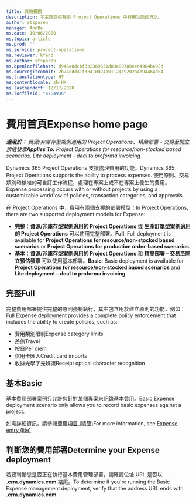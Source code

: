 ```yaml
---
title: 費用概觀
description: 本主題提供有關 Project Operations 中費用功能的資訊。
author: stsporen
manager: AnnBe
ms.date: 10/06/2020
ms.topic: article
ms.prod: ''
ms.service: project-operations
ms.reviewer: kfend
ms.author: stsporen
ms.openlocfilehash: d946a8dcbf3b2369631d83e80788eed4904be95d
ms.sourcegitcommit: 2b74edd31f38410024a01124c9202a4d94464d04
ms.translationtype: HT
ms.contentlocale: zh-HK
ms.lasthandoff: 12/17/2020
ms.locfileid: "4764936"
---
```

# <a name="expense-home-page"></a><span data-ttu-id="15620-103">費用首頁</span><span class="sxs-lookup"><span data-stu-id="15620-103">Expense home page</span></span>

<span data-ttu-id="15620-104">_**適用於：** 資源/非庫存型案例適用的 Project Operations、精簡部署 - 交易至開立預估發票_</span><span class="sxs-lookup"><span data-stu-id="15620-104">_**Applies To:** Project Operations for resource/non-stocked based scenarios, Lite deployment - deal to proforma invoicing_</span></span>


<span data-ttu-id="15620-105">Dynamics 365 Project Operations 支援處理費用的功能。</span><span class="sxs-lookup"><span data-stu-id="15620-105">Dynamics 365 Project Operations supports the ability to process expenses.</span></span> <span data-ttu-id="15620-106">使用原則、交易類別和核准的可自訂工作流程，處理在專案上或不在專案上發生的費用。</span><span class="sxs-lookup"><span data-stu-id="15620-106">Expense processing occurs with or without projects by using a customizable workflow of policies, transaction categories, and approvals.</span></span>

<span data-ttu-id="15620-107">在 Project Operations 中，費用有兩個支援的部署模型：</span><span class="sxs-lookup"><span data-stu-id="15620-107">In Project Operations, there are two supported deployment models for Expense:</span></span> 

- <span data-ttu-id="15620-108">**完整**：**資源/非庫存型案例適用的 Project Operations** 或 **生產訂單型案例適用的 Project Operations** 可以使用完整部署。</span><span class="sxs-lookup"><span data-stu-id="15620-108">**Full**: Full deployment is available for **Project Operations for resource/non-stocked based scenarios** or **Project Operations for production order-based scenarios**.</span></span>
- <span data-ttu-id="15620-109">**基本**：**資源/非庫存型案例適用的 Project Operations** 和 **精簡部署 – 交易至開立預估發票** 可以使用基本部署。</span><span class="sxs-lookup"><span data-stu-id="15620-109">**Basic**: Basic deployment is available for **Project Operations for resource/non-stocked based scenarios** and **Lite deployment – deal to proforma invoicing**.</span></span>

## <a name="full"></a><span data-ttu-id="15620-110">完整</span><span class="sxs-lookup"><span data-stu-id="15620-110">Full</span></span> 
<span data-ttu-id="15620-111">完整費用部署提供完整的原則強制執行，其中包含用於建立原則的功能，例如：</span><span class="sxs-lookup"><span data-stu-id="15620-111">Full Expense deployment provides a complete policy enforcement that includes the ability to create policies, such as:</span></span>

  - <span data-ttu-id="15620-112">費用類別限制</span><span class="sxs-lookup"><span data-stu-id="15620-112">Expense category limits</span></span>
  - <span data-ttu-id="15620-113">差旅</span><span class="sxs-lookup"><span data-stu-id="15620-113">Travel</span></span>
  - <span data-ttu-id="15620-114">按日</span><span class="sxs-lookup"><span data-stu-id="15620-114">Per diem</span></span>
  - <span data-ttu-id="15620-115">信用卡匯入</span><span class="sxs-lookup"><span data-stu-id="15620-115">Credit card imports</span></span>
  - <span data-ttu-id="15620-116">收據光學字元辨識</span><span class="sxs-lookup"><span data-stu-id="15620-116">Receipt optical character recognition</span></span>

## <a name="basic"></a><span data-ttu-id="15620-117">基本</span><span class="sxs-lookup"><span data-stu-id="15620-117">Basic</span></span> 
<span data-ttu-id="15620-118">基本費用部署案例只允許您針對某個專案來記錄基本費用。</span><span class="sxs-lookup"><span data-stu-id="15620-118">Basic Expense deployment scenario only allows you to record basic expenses against a project.</span></span> 

<span data-ttu-id="15620-119">如需詳細資訊，請參閱[費用項目 (精簡)](basic-expense.md)</span><span class="sxs-lookup"><span data-stu-id="15620-119">For more information, see [Expense entry (lite)](basic-expense.md)</span></span>

## <a name="determine-your-expense-deployment"></a><span data-ttu-id="15620-120">判斷您的費用部署</span><span class="sxs-lookup"><span data-stu-id="15620-120">Determine your Expense deployment</span></span>
<span data-ttu-id="15620-121">若要判斷您是否正在執行基本費用管理部署，請確認位址 URL 是否以 **.crm.dynamics.com** 結尾。</span><span class="sxs-lookup"><span data-stu-id="15620-121">To determine if you're running the Basic Expense management deployment, verify that the address URL ends with **.crm.dynamics.com**.</span></span> 
